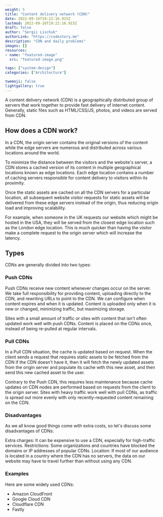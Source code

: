 ```yaml
---
weight: 5
title: "Content delivery network (CDN)"
date: 2022-09-16T19:22:16.915Z
lastmod: 2022-09-16T19:22:16.915Z
draft: false
author: "Sergii Lischuk"
authorLink: "https://codestory.me"
description: "CDN and daily problems"
images: []
resources:
- name: "featured-image"
  src: "featured-image.png"

tags: ["system-design"]
categories: ["Architecture"]

twemoji: false
lightgallery: true
---
```


A content delivery network (CDN) is a geographically distributed group of servers that work together to provide fast delivery of internet content. Generally, static files such as HTML/CSS/JS, photos, and videos are served from CDN.

<!--more-->

## How does a CDN work?

In a CDN, the origin server contains the original versions of the content while the edge servers are numerous and distributed across various locations around the world.

To minimize the distance between the visitors and the website's server, a CDN stores a cached version of its content in multiple geographical locations known as edge locations. Each edge location contains a number of caching servers responsible for content delivery to visitors within its proximity.

Once the static assets are cached on all the CDN servers for a particular location, all subsequent website visitor requests for static assets will be delivered from these edge servers instead of the origin, thus reducing origin load and improving scalability.

For example, when someone in the UK requests our website which might be hosted in the USA, they will be served from the closest edge location such as the London edge location. This is much quicker than having the visitor make a complete request to the origin server which will increase the latency.

## Types

CDNs are generally divided into two types:

### Push CDNs

Push CDNs receive new content whenever changes occur on the server. We take full responsibility for providing content, uploading directly to the CDN, and rewriting URLs to point to the CDN. We can configure when content expires and when it is updated. Content is uploaded only when it is new or changed, minimizing traffic, but maximizing storage.

Sites with a small amount of traffic or sites with content that isn't often updated work well with push CDNs. Content is placed on the CDNs once, instead of being re-pulled at regular intervals.

### Pull CDNs

In a Pull CDN situation, the cache is updated based on request. When the client sends a request that requires static assets to be fetched from the CDN if the CDN doesn't have it, then it will fetch the newly updated assets from the origin server and populate its cache with this new asset, and then send this new cached asset to the user.

Contrary to the Push CDN, this requires less maintenance because cache updates on CDN nodes are performed based on requests from the client to the origin server. Sites with heavy traffic work well with pull CDNs, as traffic is spread out more evenly with only recently-requested content remaining on the CDN.

### Disadvantages
As we all know good things come with extra costs, so let's discuss some disadvantages of CDNs:

Extra charges: It can be expensive to use a CDN, especially for high-traffic services.
Restrictions: Some organizations and countries have blocked the domains or IP addresses of popular CDNs.
Location: If most of our audience is located in a country where the CDN has no servers, the data on our website may have to travel further than without using any CDN.

### Examples
Here are some widely used CDNs:

- Amazon CloudFront
- Google Cloud CDN
- Cloudflare CDN
- Fastly